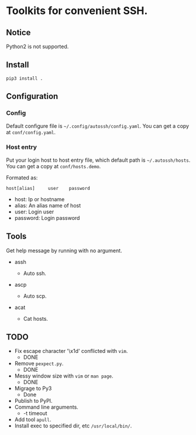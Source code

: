 Toolkits for convenient SSH.
=====================================

## Notice

Python2 is not supported.

## Install

`pip3 install .`

## Configuration

### Config

Default configure file is `~/.config/autossh/config.yaml`. You can get a copy at `conf/config.yaml`.

### Host entry 
Put your login host to host entry file, which default path is `~/.autossh/hosts`. You can get a copy at `conf/hosts.demo`.

Formated as:

```
host[alias]     user    password
```

- host: Ip or hostname
- alias: An alias name of host
- user: Login user
- password: Login password

## Tools

Get help message by running with no argument.

- assh
    + Auto ssh.

- ascp
    + Auto scp.

- acat
    + Cat hosts.


## TODO

- Fix escape character '\x1d' conflicted with `vim`.
    + DONE
- Remove `pexpect.py`.
    + DONE
- Messy window size with `vim` or `man page`.
    + DONE
- Migrage to Py3
    + Done
- Publish to PyPI.
- Command line arguments.
    + -t timeout
- Add tool `apull`.
- Install exec to specified dir, etc `/usr/local/bin/`.
